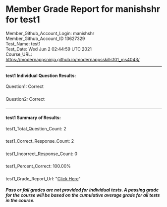 # Member Grade Report for manishshr for test1  
   
Member_Github_Account_Login: manishshr  
Member_Github_Account_ID 13627329  
Test_Name: test1  
Test_Date: Wed Jun  2 02:44:59 UTC 2021  
Course_URL: https://modernappsninja.github.io/modernappsskills101_ms4043/  
   
---  
#### test1 Individual Question Results:  
Question1: Correct  
#####  
Question2: Correct  
#####  
---  
#### test1 Summary of Results:  
test1_Total_Question_Count: 2  
#####  
test1_Correct_Response_Count: 2  
#####  
test1_Incorrect_Response_Count: 0  
#####  
test1_Percent_Correct: 100.00%  
#####  
test1_Grade_Report_Url: "[Click Here](https://github.com/modernappsninjas/manishshr/blob/main/static/userdata/courses/modernappsskills101_ms4043/grade_report.pr59.test1.md)"
##### Pass or fail grades are not provided for individual tests. A passing grade for the course will be based on the cumulative average grade for all tests in the course.  
